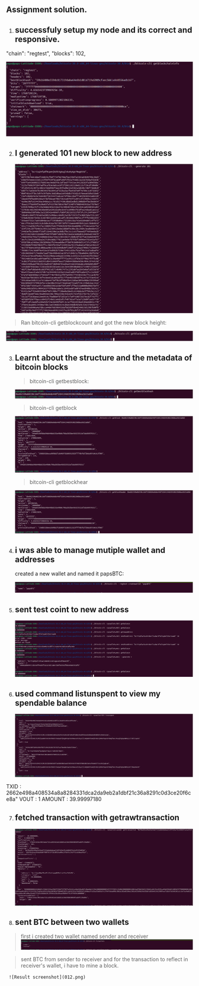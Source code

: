 ## Assignment solution.

1. ## successfuly setup my node and its correct and responsive.

"chain": "regtest",
"blocks": 102,

![Result screenshot](001.png)

2. ## I generated 101 new block to new address

   ![Result screenshot](002.png)

  > Ran bitcoin-cli getblockcount and got the new block height:

   ![Result screenshot](003.png)

3. ## Learnt about the structure and the metadata of bitcoin blocks

   > bitcoin-cli getbestblock:

   ![Result screenshot](004.png)

   > bitcoin-cli getblock<blockhash>

   ![Result screenshot](005.png)

   > bitcoin-cli getblockhear <blockhash>

   ![Result screenshot](006.png)

4. ## i was able to manage mutiple wallet and addresses

   created a new wallet and named it papsBTC:

   ![Result screenshot](007.png)

5. ## sent test coint to new address 

   ![Result screenshot](008.png)

6. ## used command listunspent to view my spendable balance 

    ![Result screenshot](009.png)
  
  TXID : 2662e498a408534a8a8284331dca2da9eb2a1dbf21c36a8291c0d3ce20f6ce8a"
  VOUT : 1
  AMOUNT : 39.99997180

7. ## fetched transaction with getrawtransaction
   ![Result screenshot](010.png)

8. ## sent BTC between two wallets
> first i created two wallet named sender and receiver 
     ![Result screenshot](011.png)

> sent BTC from sender to receiver and for the transaction to reflect in receiver's wallet, i have to mine a block.

     ![Result screenshot](012.png)


